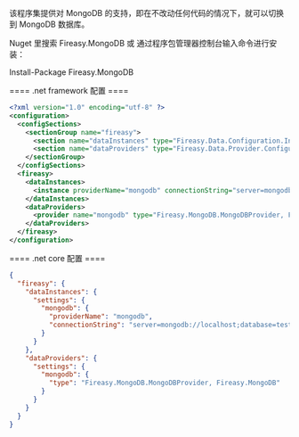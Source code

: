 该程序集提供对 MongoDB 的支持，即在不改动任何代码的情况下，就可以切换到 MongoDB 数据库。

Nuget 里搜索 Fireasy.MongoDB 或 通过程序包管理器控制台输入命令进行安装： 

Install-Package Fireasy.MongoDB

==== .net framework 配置 ====
```XML
<?xml version="1.0" encoding="utf-8" ?>
<configuration>
  <configSections>
    <sectionGroup name="fireasy">
      <section name="dataInstances" type="Fireasy.Data.Configuration.InstanceConfigurationSectionHandler, Fireasy.Data" />
      <section name="dataProviders" type="Fireasy.Data.Provider.Configuration.ProviderConfigurationSectionHandler, Fireasy.Data"/>
    </sectionGroup>
  </configSections>
  <fireasy>
    <dataInstances>
      <instance providerName="mongodb" connectionString="server=mongodb://localhost;database=test"></instance>
    </dataInstances>
    <dataProviders>
      <provider name="mongodb" type="Fireasy.MongoDB.MongoDBProvider, Fireasy.MongoDB"></provider>
    </dataProviders>
  </fireasy>
</configuration>
```

==== .net core 配置 ====
```json
{
  "fireasy": {
    "dataInstances": {
      "settings": {
        "mongodb": {
          "providerName": "mongodb",
          "connectionString": "server=mongodb://localhost;database=test"
        }
      }
    },
    "dataProviders": {
      "settings": {
        "mongodb": {
          "type": "Fireasy.MongoDB.MongoDBProvider, Fireasy.MongoDB"
        }
      }
    }
  }
}
```
